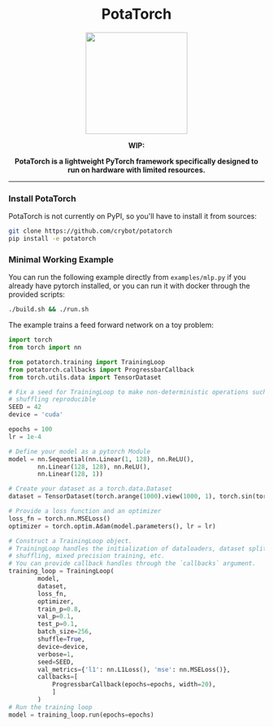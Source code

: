 
<div align="center">

# PotaTorch

<img src="/potatorch.png" width="200" height="200">

**WIP:**

**PotaTorch is a lightweight PyTorch framework specifically designed to run on hardware with limited resources.**
______________________________________________________________________
</div>

### Install PotaTorch
PotaTorch is not currently on PyPI, so you'll have to install it from sources:
```bash
git clone https://github.com/crybot/potatorch
pip install -e potatorch
````

### Minimal Working Example
You can run the following example directly from `examples/mlp.py` if you already have pytorch installed, or you can run it with docker through the provided scripts:
```bash
./build.sh && ./run.sh
```

The example trains a feed forward network on a toy problem:
```python
import torch
from torch import nn

from potatorch.training import TrainingLoop
from potatorch.callbacks import ProgressbarCallback
from torch.utils.data import TensorDataset

# Fix a seed for TrainingLoop to make non-deterministic operations such as
# shuffling reproducible
SEED = 42
device = 'cuda'

epochs = 100
lr = 1e-4

# Define your model as a pytorch Module
model = nn.Sequential(nn.Linear(1, 128), nn.ReLU(), 
        nn.Linear(128, 128), nn.ReLU(),
        nn.Linear(128, 1))

# Create your dataset as a torch.data.Dataset
dataset = TensorDataset(torch.arange(1000).view(1000, 1), torch.sin(torch.arange(1000)))

# Provide a loss function and an optimizer
loss_fn = torch.nn.MSELoss()
optimizer = torch.optim.Adam(model.parameters(), lr = lr)

# Construct a TrainingLoop object.
# TrainingLoop handles the initialization of dataloaders, dataset splitting,
# shuffling, mixed precision training, etc.
# You can provide callback handles through the `callbacks` argument.
training_loop = TrainingLoop(
        model,
        dataset,
        loss_fn,
        optimizer,
        train_p=0.8,
        val_p=0.1,
        test_p=0.1,
        batch_size=256,
        shuffle=True,
        device=device,
        verbose=1,
        seed=SEED,
        val_metrics={'l1': nn.L1Loss(), 'mse': nn.MSELoss()},
        callbacks=[
            ProgressbarCallback(epochs=epochs, width=20),
            ]
        )
# Run the training loop
model = training_loop.run(epochs=epochs)
```
